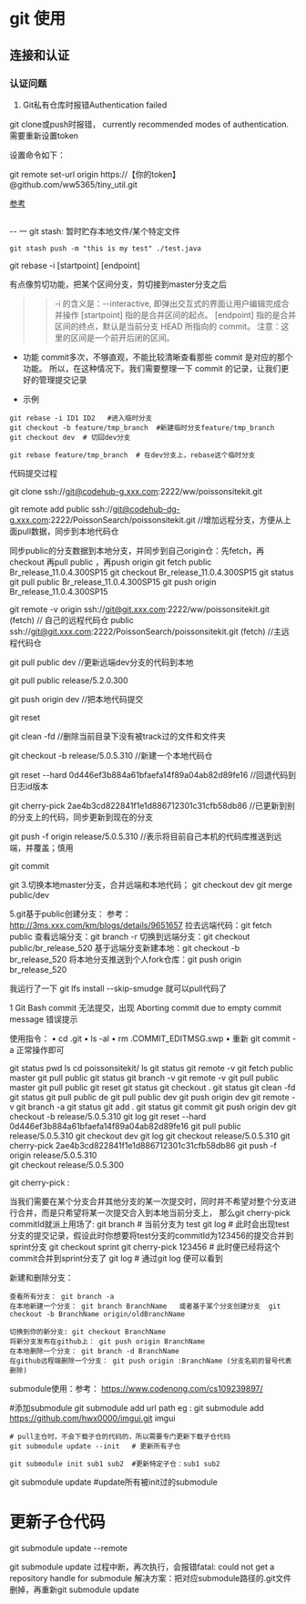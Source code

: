 # git 使用


## 连接和认证


### 认证问题

1. Git私有仓库时报错Authentication failed

git clone或push时报错， currently recommended modes of authentication.需要重新设置token

设置命令如下：

git remote set-url origin  https://【你的token】@github.com/ww5365/tiny_util.git

[参考](https://blog.csdn.net/leviopku/article/details/126727575)

## 

-- 一
git stash: 暂时贮存本地文件/某个特定文件

``` shell
git stash push -m "this is my test" ./test.java   
```

git rebase -i [startpoint] [endpoint]

有点像剪切功能，把某个区间分支，剪切接到master分支之后

>> -i 的含义是：--interactive, 即弹出交互式的界面让用户编辑完成合并操作
>> [startpoint] 指的是合并区间的起点。
>> [endpoint] 指的是合并区间的终点，默认是当前分支 HEAD 所指向的 commit。
>> 注意：这里的区间是一个前开后闭的区间。

* 功能
commit多次，不够直观，不能比较清晰查看那些 commit 是对应的那个功能。
所以，在这种情况下。我们需要整理一下 commit 的记录，让我们更好的管理提交记录

* 示例

```shell
git rebase -i ID1 ID2   #进入临时分支
git checkout -b feature/tmp_branch  #新建临时分支feature/tmp_branch
git checkout dev  # 切回dev分支

git rebase feature/tmp_branch  # 在dev分支上，rebase这个临时分支
```


代码提交过程

git clone ssh://git@codehub-g.xxx.com:2222/ww/poissonsitekit.git

git remote add public ssh://git@codehub-dg-g.xxx.com:2222/PoissonSearch/poissonsitekit.git  //增加远程分支，方便从上面pull数据，同步到本地代码仓

同步public的分支数据到本地分支，并同步到自己origin仓：先fetch，再checkout 再pull public ，再push origin
  git fetch public Br_release_11.0.4.300SP15
  git checkout Br_release_11.0.4.300SP15
  git status
  git pull public Br_release_11.0.4.300SP15
  git push origin Br_release_11.0.4.300SP15


git remote -v
origin  ssh://git@git.xxx.com:2222/ww/poissonsitekit.git (fetch)  // 自己的远程代码仓
public  ssh://git@git.xxx.com:2222/PoissonSearch/poissonsitekit.git (fetch) //主远程代码仓


git pull public dev  //更新远端dev分支的代码到本地

git pull public release/5.2.0.300

git push origin dev //把本地代码提交

git reset 

git clean -fd //删除当前目录下没有被track过的文件和文件夹

git checkout -b release/5.0.5.310  //新建一个本地代码仓

git reset --hard 0d446ef3b884a61bfaefa14f89a04ab82d89fe16  //回退代码到日志id版本

git cherry-pick 2ae4b3cd822841f1e1d886712301c31cfb58db86  //已更新到别的分支上的代码，同步更新到现在的分支

git push -f origin release/5.0.5.310  //表示将目前自己本机的代码库推送到远端，并覆盖；慎用

git commit

git
3.切换本地master分支，合并远端和本地代码；
git checkout dev
git merge public/dev

5.git基于public创建分支： 参考：http://3ms.xxx.com/km/blogs/details/9651657
拉去远端代码：git fetch public
查看远端分支：git branch -r
切换到远端分支：git checkout public/br_release_520
基于远端分支新建本地：git checkout -b br_release_520
将本地分支推送到个人fork仓库：git push origin br_release_520


我运行了一下 git lfs install --skip-smudge 就可以pull代码了

1 Git Bash commit 无法提交，出现 Aborting commit due to empty commit message 错误提示

使用指令：
• cd .git
• ls -al
• rm .COMMIT_EDITMSG.swp
• 重新 git commit -a 正常操作即可

  git status
  pwd
  ls
  cd poissonsitekit/
  ls
  git status
  git remote -v
  git fetch public master
  git pull public
  git status
  git branch -v
  git remote -v
  git pull public master
  git pull public
  git reset
  git status
  git checkout .
  git status
  git clean -fd
  git status
  git pull public de
  git pull public dev
  git push origin dev
  git remote -v
  git branch -a
  git status
  git add .
  git status
  git commit
  git push origin dev
  git checkout -b release/5.0.5.310
  git log
  git reset --hard 0d446ef3b884a61bfaefa14f89a04ab82d89fe16
  git pull public release/5.0.5.310
  git checkout dev
  git log
  git checkout release/5.0.5.310
  git cherry-pick 2ae4b3cd822841f1e1d886712301c31cfb58db86
  git push -f origin release/5.0.5.310   
  git checkout release/5.0.5.300           
  
  
  git cherry-pick :
  
  当我们需要在某个分支合并其他分支的某一次提交时，同时并不希望对整个分支进行合并，而是只希望将某一次提交合入到本地当前分支上，
  那么git cherry-pick commitId就派上用场了:
    git branch  # 当前分支为 test
    git log     # 此时会出现test分支的提交记录，假设此时你想要将test分支的commitId为123456的提交合并到sprint分支
    git checkout sprint
    git cherry-pick 123456 # 此时便已经将这个commit合并到sprint分支了
    git log  # 通过git log 便可以看到
  
  新建和删除分支：
  
    查看所有分支： git branch -a
    在本地新建一个分支： git branch BranchName   或者基于某个分支创建分支  git checkout -b BranchName origin/oldBranchName
    
    切换到你的新分支: git checkout BranchName
    将新分支发布在github上： git push origin BranchName
    在本地删除一个分支： git branch -d BranchName
    在github远程端删除一个分支： git push origin :BranchName (分支名前的冒号代表删除)

  submodule使用：参考： https://www.codenong.com/cs109239897/
  
  #添加submodule
  git submodule add url path    eg : git submodule add https://github.com/hwx0000/imgui.git imgui
  

	# pull主仓时，不会下载子仓的代码的，所以需要专门更新下载子仓代码
	git submodule update --init   # 更新所有子仓
	 
	git submodule init sub1 sub2  #更新特定子仓：sub1 sub2                    
  git submodule update          #update所有被init过的submodule
 
 
  # 更新子仓代码
  git submodule update --remote  <path to submodule>        
  
  git submodule update 过程中断，再次执行，会报错fatal: could not get a repository handle for submodule
  解决方案：把对应submodule路径的.git文件删掉，再重新git submodule update








